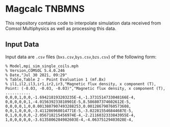 # Magcalc TNBMNS

This repository contains code to interpolate simulation data received from Comsol Multiphysics as well as processing this data.

## Input Data

Input data are `.csv` files (`bxs.csv`,`bys.csv`,`bzs.csv`) of the following form:

```
% Model,mpi_sim_single_coils.mph
% Version,COMSOL 5.4.0.246
% Date,"Jul 30 2021, 09:29"
% Table,Table 2 - Point Evaluation 1 (mf.Bx)
% il1,il2,il3,ir1,ir2,ir3,"Magnetic flux density, x component (T), Point: (-0.03, -0.03, -0.03)","Magnetic flux density, x component (T), ...........
0,0,0,1,0,0,-1.694218193203235E-4,-1.3731514733048166E-4,
0,0,0,0,0,1,-4.015639233810901E-5,8.586807374602612E-5,
0,0,0,0,1,0,0.0013807907493288253,0.001286790760573608,
0,0,1,0,0,0,-3.411286968014771E-5,-3.022815546844687E-5,
0,1,0,0,0,0,-2.056718215456974E-4,-2.2116032333843955E-4,
1,0,0,0,0,0,-3.6135806284982603E-4,-4.06375129403028E-4,
```

